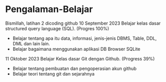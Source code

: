 # Pengalaman-Belajar
Bismillah, latihan 2 dicoding github
10 September 2023
Belajar kelas dasar structured query language (SQL). (Progres 100%) 
- Belajar tentang apa itu data, informasi, jenis-jenis DBMS, Table, DDL, DML dan lain lain.
- Belajar bagaimana menggunakan aplikasi DB Browser SQLite

11 Oktober 2023
Belajar Kelas dasar Git dengan Github. (Progress 39%)
- Belajar tentang pembuatan dan pengoperasian akun github
- Belajar teori tentang git dan sejarahnya

